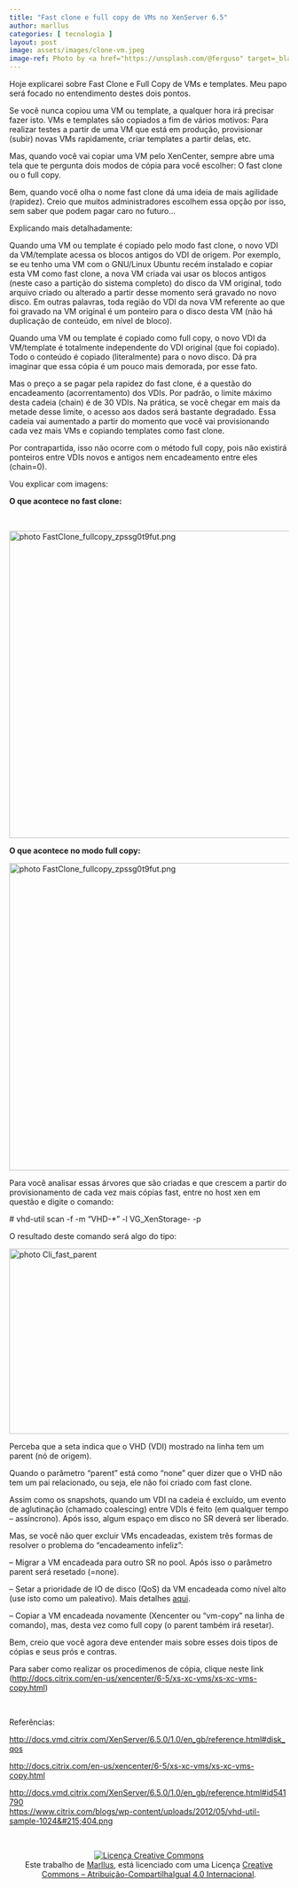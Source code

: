 ```yaml
---
title: "Fast clone e full copy de VMs no XenServer 6.5"
author: marllus
categories: [ tecnologia ]
layout: post
image: assets/images/clone-vm.jpeg
image-ref: Photo by <a href="https://unsplash.com/@ferguso" target=_blank>Fergus So</a>
---
```


Hoje explicarei sobre Fast Clone e Full Copy de VMs e templates. Meu papo será focado no entendimento destes dois pontos.

Se você nunca copiou uma VM ou template, a qualquer hora irá precisar fazer isto. VMs e templates são copiados a fim de vários motivos: Para realizar testes a partir de uma VM que está em produção, provisionar (subir) novas VMs rapidamente, criar templates a partir delas, etc.

Mas, quando você vai copiar uma VM pelo XenCenter, sempre abre uma tela que te pergunta dois modos de cópia para você escolher: O fast clone ou o full copy.

Bem, quando você olha o nome fast clone dá uma ideia de mais agilidade (rapidez). Creio que muitos administradores escolhem essa opção por isso, sem saber que podem pagar caro no futuro&#8230;

Explicando mais detalhadamente:

Quando uma VM ou template é copiado pelo modo fast clone, o novo VDI da VM/template acessa os blocos antigos do VDI de origem. Por exemplo, se eu tenho uma VM com o GNU/Linux Ubuntu recém instalado e copiar esta VM como fast clone, a nova VM criada vai usar os blocos antigos (neste caso a partição do sistema completo) do disco da VM original, todo arquivo criado ou alterado a partir desse momento será gravado no novo disco. Em outras palavras, toda região do VDI da nova VM referente ao que foi gravado na VM original é um ponteiro para o disco desta VM (não há duplicação de conteúdo, em nível de bloco).

Quando uma VM ou template é copiado como full copy, o novo VDI da VM/template é totalmente independente do VDI original (que foi copiado). Todo o conteúdo é copiado (literalmente) para o novo disco. Dá pra imaginar que essa cópia é um pouco mais demorada, por esse fato.

Mas o preço a se pagar pela rapidez do fast clone, é a questão do encadeamento (acorrentamento) dos VDIs. Por padrão, o limite máximo desta cadeia (chain) é de 30 VDIs. Na prática, se você chegar em mais da metade desse limite, o acesso aos dados será bastante degradado. Essa cadeia vai aumentado a partir do momento que você vai provisionando cada vez mais VMs e copiando templates como fast clone.

Por contrapartida, isso não ocorre com o método full copy, pois não existirá ponteiros entre VDIs novos e antigos nem encadeamento entre eles (chain=0).

Vou explicar com imagens:

**O que acontece no fast clone:**

&nbsp;

<a href="http://i567.photobucket.com/albums/ss113/marlluslustosa/FastClone_fullcopy_zpssg0t9fut.png~original" target="_blank"><img class="" src="http://i567.photobucket.com/albums/ss113/marlluslustosa/FastClone_fullcopy_zpssg0t9fut.png~original" alt=" photo FastClone_fullcopy_zpssg0t9fut.png" width="727" height="554" border="0" /></a>

**O que acontece no modo full copy:**

<a href="http://i567.photobucket.com/albums/ss113/marlluslustosa/fullcopy_FastClone_zpsijw7afcc.png~original" target="_blank"><img class="" src="http://i567.photobucket.com/albums/ss113/marlluslustosa/fullcopy_FastClone_zpsijw7afcc.png~original" alt=" photo FastClone_fullcopy_zpssg0t9fut.png" width="727" height="554" border="0" /></a>

Para você analisar essas árvores que são criadas e que crescem a partir do provisionamento de cada vez mais cópias fast, entre no host xen em questão e digite o comando:

\# vhd-util scan -f -m &#8220;VHD-*&#8221; -l VG_XenStorage- -p

O resultado deste comando será algo do tipo:

<a href="https://www.citrix.com/blogs/wp-content/uploads/2012/05/vhd-util-sample-1024x404.png" target="_blank"><img class="" src="https://www.citrix.com/blogs/wp-content/uploads/2012/05/vhd-util-sample-1024x404.png" alt=" photo Cli_fast_parent" width="780" height="334" border="0" /></a>

Perceba que a seta indica que o VHD (VDI) mostrado na linha tem um parent (nó de origem).

Quando o parâmetro &#8220;parent&#8221; está como &#8220;none&#8221; quer dizer que o VHD não tem um pai relacionado, ou seja, ele não foi criado com fast clone.

Assim como os snapshots, quando um VDI na cadeia é excluído, um evento de aglutinação (chamado coalescing) entre VDIs é feito (em qualquer tempo &#8211; assíncrono). Após isso, algum espaço em disco no SR deverá ser liberado.

Mas, se você não quer excluir VMs encadeadas, existem três formas de resolver o problema do &#8220;encadeamento infeliz&#8221;:

&#8211; Migrar a VM encadeada para outro SR no pool. Após isso o parâmetro parent será resetado (=none).

&#8211; Setar a prioridade de IO de disco (QoS) da VM encadeada como nível alto (use isto como um paleativo). Mais detalhes <a href="http://docs.vmd.citrix.com/XenServer/6.5.0/1.0/en_gb/reference.html#disk_qos" target="_blank">aqui</a>.

&#8211; Copiar a VM encadeada novamente (Xencenter ou &#8220;vm-copy&#8221; na linha de comando), mas, desta vez como full copy (o parent também irá resetar).

Bem, creio que você agora deve entender mais sobre esses dois tipos de cópias e seus prós e contras.

Para saber como realizar os procedimenos de cópia, clique neste link (<a href="http://docs.citrix.com/en-us/xencenter/6-5/xs-xc-vms/xs-xc-vms-copy.html" target="_blank">http://docs.citrix.com/en-us/xencenter/6-5/xs-xc-vms/xs-xc-vms-copy.html</a>)

&nbsp;

Referências:

<a href="http://docs.vmd.citrix.com/XenServer/6.5.0/1.0/en_gb/reference.html#disk_qos" target="_blank">http://docs.vmd.citrix.com/XenServer/6.5.0/1.0/en_gb/reference.html#disk_qos</a>

<a href="http://docs.citrix.com/en-us/xencenter/6-5/xs-xc-vms/xs-xc-vms-copy.html" target="_blank">http://docs.citrix.com/en-us/xencenter/6-5/xs-xc-vms/xs-xc-vms-copy.html</a>

<a href="https://www.citrix.com/blogs/wp-content/uploads/2012/05/vhd-util-sample-1024x404.png" target="_blank">http://docs.vmd.citrix.com/XenServer/6.5.0/1.0/en_gb/reference.html#id541790<br /> https://www.citrix.com/blogs/wp-content/uploads/2012/05/vhd-util-sample-1024&#215;404.png<br /> </a>

&nbsp;

<p style="text-align: center;">
  <a href="http://creativecommons.org/licenses/by-sa/4.0/" rel="license"><img style="border-width: 0;" src="https://i.creativecommons.org/l/by-sa/4.0/88x31.png" alt="Licença Creative Commons" /></a><br /> Este trabalho de <a href="http://ports.marllus.com">Marllus</a>, está licenciado com uma Licença <a href="http://creativecommons.org/licenses/by-sa/4.0/" rel="license">Creative Commons &#8211; Atribuição-CompartilhaIgual 4.0 Internacional</a>.
</p>
